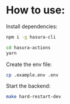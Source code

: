 # How to use:

Install dependencies:

```bash
npm i -g hasura-cli
```

```bash
cd hasura-actions
yarn
```

Create the env file:

```bash
cp .example.env .env
```

Start the backend:

```bash
make hard-restart-dev
```
